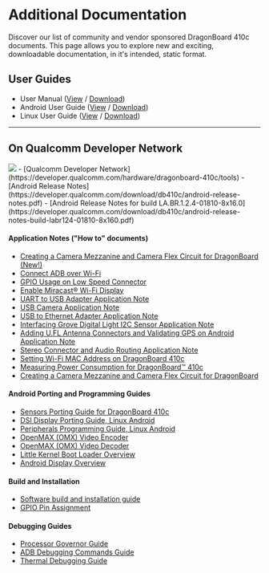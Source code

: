 # Additional Documentation

Discover our list of community and vendor sponsored DragonBoard 410c documents. This page allows you to explore new and exciting, downloadable documentation, in it's intended, static format.

## User Guides

- User Manual ([View](UserManual.md) / [Download](https://github.com/96boards/documentation/raw/master/ConsumerEdition/DragonBoard-410c/AdditionalDocs/HardwareManual_DragonBoard.pdf))
- Android User Guide ([View](https://github.com/96boards/documentation/blob/master/ConsumerEdition/DragonBoard-410c/AdditionalDocs/AndroidUserGuide_DragonBoard.pdf) / [Download](https://github.com/96boards/documentation/raw/master/ConsumerEdition/DragonBoard-410c/AdditionalDocs/AndroidUserGuide_DragonBoard.pdf))
- Linux User Guide ([View](https://github.com/96boards/documentation/blob/master/ConsumerEdition/DragonBoard-410c/AdditionalDocs/LinuxUserGuide_DragonBoard.pdf) / [Download](https://github.com/96boards/documentation/raw/master/ConsumerEdition/DragonBoard-410c/AdditionalDocs/LinuxUserGuide_DragonBoard.pdf))

***

## On Qualcomm Developer Network
<img src="http://www.96boards.org/wp-content/uploads/2015/06/QDN-H-RGB-72ppi.gif" data-canonical-src="http://www.96boards.org/wp-content/uploads/2015/06/QDN-H-RGB-72ppi.gif" aligh="right" />
- [Qualcomm Developer Network](https://developer.qualcomm.com/hardware/dragonboard-410c/tools)
- [Android Release Notes](https://developer.qualcomm.com/download/db410c/android-release-notes.pdf)
- [Android Release Notes for build LA.BR.1.2.4-01810-8x16.0](https://developer.qualcomm.com/download/db410c/android-release-notes-build-labr124-01810-8x160.pdf)

#### Application Notes ("How to" documents)

- [Creating a Camera Mezzanine and Camera Flex Circuit for DragonBoard (New!)](https://developer.qualcomm.com/download/db410c/creating-camera-mezzanine-and-camera-flex-circuit-dragonboard.pdf)
- [Connect ADB over Wi-Fi](https://developer.qualcomm.com/download/db410c/adb-over-wi-fi-application-note.pdf)
- [GPIO Usage on Low Speed Connector](https://developer.qualcomm.com/download/db410c/gpio-usage-low-speed-connector-application-note.pdf)
- [Enable Miracast® Wi-Fi Display](https://developer.qualcomm.com/download/db410c/miracast-wi-fi-display-application-note.pdf)
- [UART to USB Adapter Application Note](https://developer.qualcomm.com/download/db410c/uart-usb-adapter-application-note.pdf)
- [USB Camera Application Note](https://developer.qualcomm.com/download/db410c/usb-camera-application-note.pdf)
- [USB to Ethernet Adapter Application Note](https://developer.qualcomm.com/download/db410c/usb-ethernet-adapter-application-note.pdf)
- [Interfacing Grove Digital Light I2C Sensor Application Note](https://developer.qualcomm.com/download/db410c/interfacing-grove-digital-light-i2c-sensor-application-note.pdf)
- [Adding U.FL Antenna Connectors and Validating GPS on Android Application Note](https://developer.qualcomm.com/download/db410c/adding-ufl-antenna-connectors-and-validating-gps-android-application-note.pdf)
- [Stereo Connector and Audio Routing Application Note](https://developer.qualcomm.com/download/db410c/stereo-connector-and-audio-routing-application-note.pdf)
- [Setting Wi-Fi MAC Address on DragonBoard 410c](https://developer.qualcomm.com/download/db410c/setting-wi-fi-mac-address.pdf)
- [Measuring Power Consumption for DragonBoard™ 410c](https://developer.qualcomm.com/download/db410c/power-measurement-appnote.pdf)
- [Creating a Camera Mezzanine and Camera Flex Circuit for DragonBoard](https://developer.qualcomm.com/download/db410c/creating-camera-mezzanine-and-camera-flex-circuit-dragonboard.pdf)

#### Android Porting and Programming Guides

- [Sensors Porting Guide for DragonBoard 410c](https://developer.qualcomm.com/download/db410c/sensors-porting-guide-dragonboard-410c.pdf)
- [DSI Display Porting Guide, Linux Android](https://developer.qualcomm.com/download/db410c/dsi-display-porting-guide-linux-android.pdf)
- [Peripherals Programming Guide, Linux Android](https://developer.qualcomm.com/download/db410c/peripherals-programming-guide-linux-android.pdf)
- [OpenMAX (OMX) Video Encoder](https://developer.qualcomm.com/download/db410c/openmax-omx-video-encoder.pdf)
- [OpenMAX (OMX) Video Decoder](https://developer.qualcomm.com/download/db410c/openmax-omx-video-decoder.pdf)
- [Little Kernel Boot Loader Overview](https://developer.qualcomm.com/download/db410c/little-kernel-boot-loader-overview.pdf)
- [Android Display Overview](https://developer.qualcomm.com/download/db410c/android-display-overview.pdf)

#### Build and Installation

- [Software build and installation guide](https://developer.qualcomm.com/download/db410c/linux-android-software-build-and-installation-guide.pdf)
- [GPIO Pin Assignment](https://developer.qualcomm.com/download/db410c/gpio-pin-assignment.pdf)


#### Debugging Guides

- [Processor Governor Guide](https://developer.qualcomm.com/download/db410c/processor-governor-guide-qualcomm-snapdragon-410.pdf)
- [ADB Debugging Commands Guide](https://developer.qualcomm.com/download/db410c/adb-commands-guide.pdf)
- [Thermal Debugging Guide](https://developer.qualcomm.com/download/db410c/thermal-debugging-guide-dragonboard-410c.pdf)
